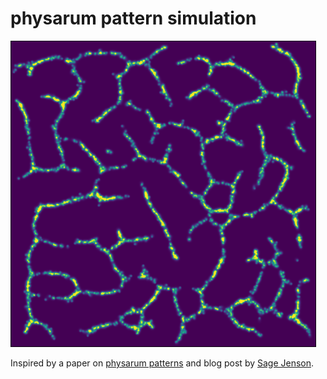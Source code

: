 # physarum pattern simulation

![Smulation image](/images/image1.png)

Inspired by a paper on [physarum patterns](https://uwe-repository.worktribe.com/output/980579) and blog post by [Sage Jenson](https://sagejenson.com/physarum).

